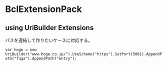 # BclExtensionPack

## using UriBuilder Extensions
パスを連結して作りたいケースに対応する。

`var hoge = new UriBuilder("www.hoge.co.jp/").UseScheme("https").SetPort(5001).AppendPath("fuga").AppendPath("entry");`